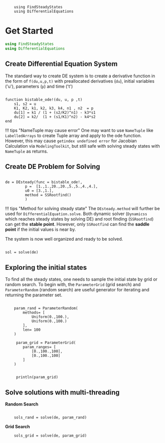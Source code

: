 
```@setup exp
    using FindSteadyStates
    using DifferentialEquations
```

# Get Started


```julia
using FindSteadyStates
using DifferentialEquations
```

## Create Differential Equation System

The standard way to create DE system is to create a derivative function in the form of `f(du,u,p,t)` with preallocated derivatives (`du`), initial variables ('u'), parameters (`p`) and time ('t')

```@example exp; continued = true

function bistable_ode!(du, u, p ,t)
	s1, s2 = u
	K1, K2, k1, k2, k3, k4, n1 , n2  = p
	du[1] = k1 / (1 + (s2/K2)^n1) - k3*s1
	du[2] = k2/  (1 + (s1/K1)^n2) - k4*s2 
end

```

!!! tips "NameTuple may cause error"
    One may want to use `NameTuple` like `LabelledArrays` to create Tuple array and apply to the ode function. However, this may cause `getindex undefined error` for Jacobian Calculation via `ModelingToolkit`, but still safe with solving steady states with `NameTuple` as returns.

 
## Create DE Problem for Solving 


```@example exp; continued = true

de = DEsteady(func = bistable_ode!,
         p =  [1.,1.,20.,20.,5.,5.,4.,4.],
         u0 = [3.,1.],
         method = SSRootfind()
         )
```

!!! tips "Method for solving steady state"
    The `DEsteady.method` will further be used for `DifferentialEquation.solve`. Both dynamic solver (`Dynamicss` which reaches steady states by solving DE) and root finding (`SSRootfind`) can get the **stable point**. However, only `SSRootfind` can find the **saddle point** if the initial values is near by.


The system is now well organized and ready to be solved.

```@example exp; continued = true

sol = solve(de)

```

## Exploring the initial states

To find all the steady states, one needs to sample the initial state by grid or random search. To begin with, the `ParameterGrid` (grid search) and `ParameterRandom` (random search) are useful generator for iterating and returning the parameter set.

```@example exp; continued = true

    param_rand = ParameterRandom(
        methods= [
            Uniform(0.,100.),
            Uniform(0.,100.)
        ],
        len= 100
    )

     param_grid = ParameterGrid(
        param_ranges= [
            [0.,100.,100],
            [0.,100.,100]
        ]
    )

```

```@example  exp; continued = true

     println(param_grid)
```


## Solve solutions with multi-threading


**Random Search**

```@example exp; continued = true

    sols_rand = solve(de, param_rand)

```


**Grid Search**

```@example exp
    sols_grid = solve(de, param_grid)
```
